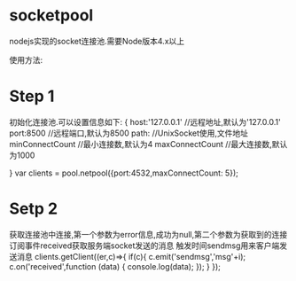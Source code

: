 # socketpool
nodejs实现的socket连接池.需要Node版本4.x以上

使用方法:
# Step 1
初始化连接池.可以设置信息如下:
{
    host:'127.0.0.1'  //远程地址,默认为'127.0.0.1'
    port:8500         //远程端口,默认为8500
    path:            //UnixSocket使用,文件地址
    minConnectCount  //最小连接数,默认为4
    maxConnectCount  //最大连接数,默认为1000

}
var clients = pool.netpool({port:4532,maxConnectCount: 5});

# Setp 2
获取连接池中连接,第一个参数为error信息,成功为null,第二个参数为获取到的连接
订阅事件received获取服务端socket发送的消息
触发时间sendmsg用来客户端发送消息
clients.getClient((er,c)=>{
            if(c){
                c.emit('sendmsg','msg'+i);
                c.on('received',function (data) {
                    console.log(data);
                });
            }
        });
